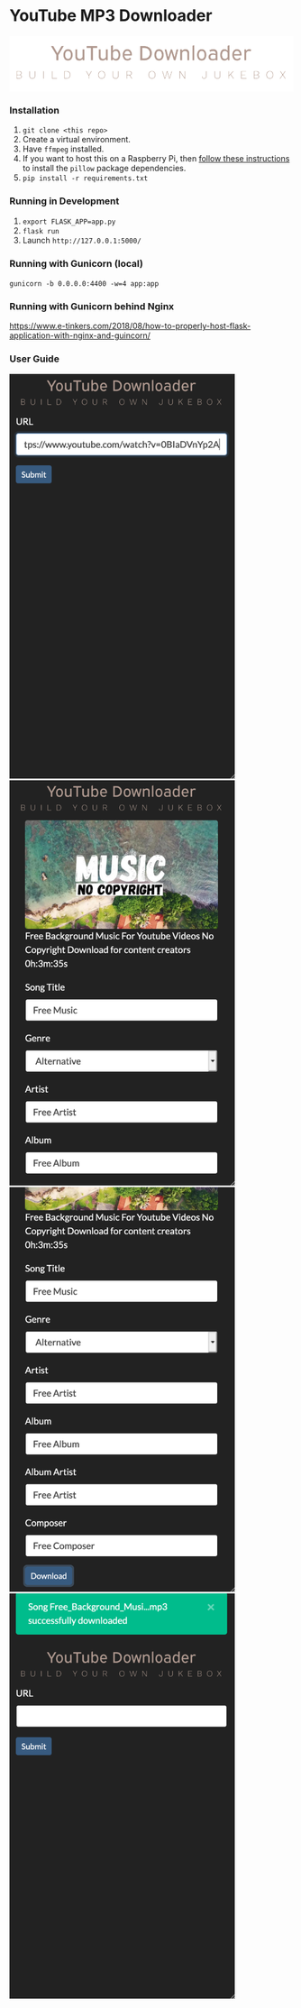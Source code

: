 # YouTube MP3 Downloader
<img align="center" src="static/images/ytdl_image.png" width="800" />

### Installation

1. `git clone <this repo>`
1. Create a virtual environment.
1. Have `ffmpeg` installed.
1. If you want to host this on a Raspberry Pi, then [follow these instructions](https://www.techcoil.com/blog/how-to-setup-python-imaging-library-pillow-on-raspbian-stretch-lite-for-processing-images-on-your-raspberry-pi/) to install the `pillow` package dependencies.
1. `pip install -r requirements.txt`

### Running in Development
1. `export FLASK_APP=app.py`
1. `flask run`
1. Launch `http://127.0.0.1:5000/`

### Running with Gunicorn (local)
`gunicorn -b 0.0.0.0:4400 -w=4 app:app`

### Running with Gunicorn behind Nginx

https://www.e-tinkers.com/2018/08/how-to-properly-host-flask-application-with-nginx-and-guincorn/

### User Guide

<p float="center">
  <img src="images/S1.png" width="400" />
  <img src="images/S2.png" width="400" /> 
  <img src="images/S3.png" width="400" />
  <img src="images/S4.png" width="400" />
</p>